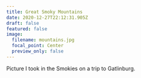 ```yaml
---
title: Great Smoky Mountains
date: 2020-12-27T22:12:31.905Z
draft: false
featured: false
image:
  filename: mountains.jpg
  focal_point: Center
  preview_only: false
---
```

Picture I took in the Smokies on a trip to Gatlinburg.